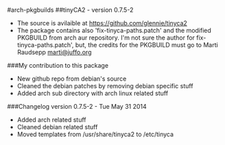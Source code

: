 #arch-pkgbuilds
##tinyCA2 - version 0.7.5-2
* The source is avilaible at https://github.com/glennie/tinyca2
* The package contains also 'fix-tinyca-paths.patch' and the modified PKGBUILD from arch aur repository. I'm not sure the author for fix-tinyca-paths.patch', but, the credits for the PKGBUILD must go to Marti Raudsepp <marti@juffo.org>

###My contribution to this package
* New github repo from debian's source
* Cleaned the debian patches by removing debian specific stuff
* Added arch sub directory with arch linux related stuff

###Changelog
version 0.7.5-2 - Tue May 31 2014
  * Added arch related stuff
  * Cleaned debian related stuff
  * Moved templates from /usr/share/tinyca2 to /etc/tinyca
